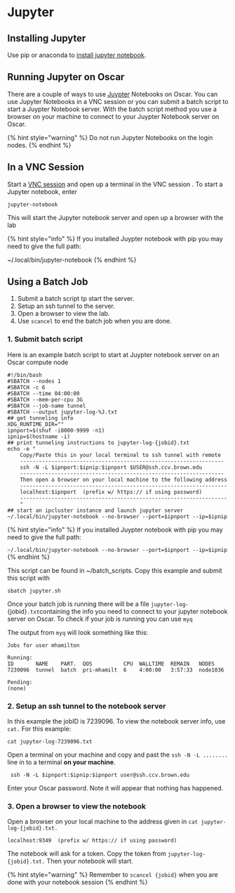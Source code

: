 # Jupyter

## Installing Jupyter

Use pip or anaconda to [install jupyter notebook](https://jupyter.readthedocs.io/en/latest/install.html).

## Running Jupyter on Oscar

There are a couple of ways to use [Juypter](https://jupyter.org/) Notebooks on Oscar. You can use Jupyter Notebooks in a VNC session or you can submit a batch script to start a Juypter Notebook server. With the batch script method you use a browser on your machine to connect to your Juypter Notebook server on Oscar.

{% hint style="warning" %}
Do not run Jupyter Notebooks on the login nodes.
{% endhint %}

## In a VNC Session

Start a [VNC session](../connecting-to-oscar/connecting/vnc.md) and open up a terminal in the VNC session . To start a Jupyter notebook, enter

```text
jupyter-notebook
```

This will start the Jupyter notebook server and open up a browser with the lab

{% hint style="info" %}
If you installed Juypter notebook with pip you may need to give the full path:

~/.local/bin/jupyter-notebook
{% endhint %}

## Using a Batch Job

1. Submit a batch script tp start the server.
2. Setup an ssh tunnel to the server.
3. Open a browser to view the lab.
4. Use `scancel` to end the batch job when you are done.

### 1. Submit batch script

Here is an example batch script to start at Juypter notebook server on an Oscar compute node

```text
#!/bin/bash
#SBATCH --nodes 1
#SBATCH -c 6
#SBATCH --time 04:00:00
#SBATCH --mem-per-cpu 3G
#SBATCH --job-name tunnel
#SBATCH --output jupyter-log-%J.txt
## get tunneling info
XDG_RUNTIME_DIR=""
ipnport=$(shuf -i8000-9999 -n1)
ipnip=$(hostname -i)
## print tunneling instructions to jupyter-log-{jobid}.txt
echo -e "
    Copy/Paste this in your local terminal to ssh tunnel with remote
    -----------------------------------------------------------------
    ssh -N -L $ipnport:$ipnip:$ipnport $USER@ssh.ccv.brown.edu
    -----------------------------------------------------------------
    Then open a browser on your local machine to the following address
    ------------------------------------------------------------------
    localhost:$ipnport  (prefix w/ https:// if using password)
    ------------------------------------------------------------------
    "
## start an ipcluster instance and launch jupyter server
~/.local/bin/jupyter-notebook --no-browser --port=$ipnport --ip=$ipnip
```

{% hint style="info" %}
If you installed Juypter notebook with pip you may need to give the full path:

`~/.local/bin/jupyter-notebook --no-browser --port=$ipnport --ip=$ipnip`
{% endhint %}

This script can be found in ~/batch\_scripts. Copy this example and submit this script with

`sbatch jupyter.sh`

Once your batch job is running there will be a file `jupyter-log-`{jobid}`.txt`containing the info you need to connect to your jupyter notebook server on Oscar. To check if your job is running you can use `myq`

The output from `myq` will look something like this:

```text
Jobs for user mhamilton

Running:
ID       NAME    PART.  QOS          CPU  WALLTIME  REMAIN   NODES
7239096  tunnel  batch  pri-mhamilt  6    4:00:00   3:57:33  node1036

Pending:
(none)
```

### 2. Setup an ssh tunnel to the notebook server

In this example the jobID is 7239096. To view the notebook server info, use `cat.` For this example:

`cat jupyter-log-7239096.txt`

Open a terminal on your machine and copy and past the `ssh -N -L ........` line in to a terminal **on your machine**.

```text
 ssh -N -L $ipnport:$ipnip:$ipnport user@ssh.ccv.brown.edu
```

Enter your Oscar password. Note it will appear that nothing has happened.

### 3. Open a browser to view the notebook

Open a browser on your local machine to the address given in `cat jupyter-log-{jobid}.txt.`

```text
localhost:9349  (prefix w/ https:// if using password)
```

The notebook will ask for a token. Copy the token from `jupyter-log-{jobid}.txt.` Then your notebook will start.

{% hint style="warning" %}
Remember to `scancel {jobid}` when you are done with your notebook session
{% endhint %}

